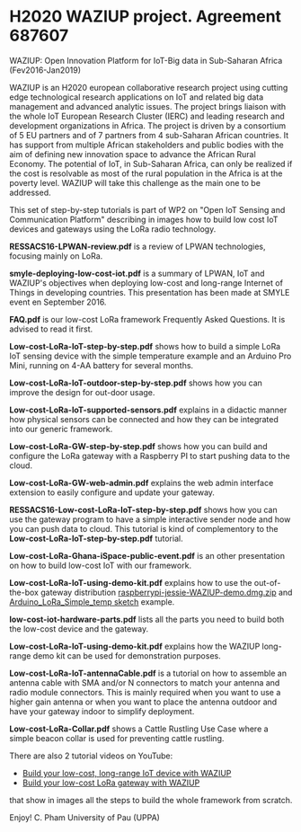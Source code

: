 H2020 WAZIUP project. Agreement 687607
======================================

WAZIUP: Open Innovation Platform for IoT-Big data in Sub-Saharan Africa (Fev2016-Jan2019)

WAZIUP is an H2020 european collaborative research project using cutting edge technological research applications on IoT and related big data management and advanced analytic issues. The project brings liaison with the whole IoT European Research Cluster (IERC) and leading research and development organizations in Africa. The project is driven by a consortium of 5 EU partners and of 7 partners from 4 sub-Saharan African countries. It has support from multiple African stakeholders and public bodies with the aim of defining new innovation space to advance the African Rural Economy. The potential of IoT, in Sub-Saharan Africa, can only be realized if the cost is resolvable as most of the rural population in the Africa is at the poverty level. WAZIUP will take this challenge as the main one to be addressed.

This set of step-by-step tutorials is part of WP2 on "Open IoT Sensing and Communication Platform" describing in images how to build low cost IoT devices and gateways using the LoRa radio technology.

**RESSACS16-LPWAN-review.pdf** is a review of LPWAN technologies, focusing mainly on LoRa.

**smyle-deploying-low-cost-iot.pdf** is a summary of LPWAN, IoT and WAZIUP's objectives when deploying low-cost and long-range Internet of Things in developing countries. This presentation has been made at SMYLE event en September 2016. 

**FAQ.pdf** is our low-cost LoRa framework Frequently Asked Questions. It is advised to read it first.

**Low-cost-LoRa-IoT-step-by-step.pdf** shows how to build a simple LoRa IoT sensing device with the simple temperature example and an Arduino Pro Mini, running on 4-AA battery for several months.

**Low-cost-LoRa-IoT-outdoor-step-by-step.pdf** shows how you can improve the design for out-door usage.

**Low-cost-LoRa-IoT-supported-sensors.pdf** explains in a didactic manner how physical sensors can be connected and how they can be integrated into our generic framework.

**Low-cost-LoRa-GW-step-by-step.pdf** shows how you can build and configure the LoRa gateway with a Raspberry PI to start pushing data to the cloud.

**Low-cost-LoRa-GW-web-admin.pdf** explains the web admin interface extension to easily configure and update your gateway.

**RESSACS16-Low-cost-LoRa-IoT-step-by-step.pdf** shows how you can use the gateway program to have a simple interactive sender node and how you can push data to cloud. This tutorial is kind of complementory to the **Low-cost-LoRa-IoT-step-by-step.pdf** tutorial.

**Low-cost-LoRa-Ghana-iSpace-public-event.pdf** is an other presentation on how to build low-cost IoT with our framework.

**Low-cost-LoRa-IoT-using-demo-kit.pdf** explains how to use the out-of-the-box gateway distribution [raspberrypi-jessie-WAZIUP-demo.dmg.zip](http://cpham.perso.univ-pau.fr/LORA/WAZIUP/raspberrypi-jessie-WAZIUP-demo.dmg.zip) and [Arduino_LoRa_Simple_temp sketch](https://github.com/CongducPham/LowCostLoRaGw/tree/master/Arduino/Arduino_LoRa_Simple_temp) example.

**low-cost-iot-hardware-parts.pdf** lists all the parts you need to build both the low-cost device and the gateway.

**Low-cost-LoRa-IoT-using-demo-kit.pdf** explains how the WAZIUP long-range demo kit can be used for demonstration purposes.

**Low-cost-LoRa-IoT-antennaCable.pdf** is a tutorial on how to assemble an antenna cable with SMA and/or N connectors to match your antenna and radio module connectors. This is mainly required when you want to use a higher gain antenna or when you want to place the antenna outdoor and have your gateway indoor to simplify deployment.

**Low-cost-LoRa-Collar.pdf** shows a Cattle Rustling Use Case where a simple beacon collar is used for preventing cattle rustling.

There are also 2 tutorial videos on YouTube:

- [Build your low-cost, long-range IoT device with WAZIUP](https://www.youtube.com/watch?v=YsKbJeeav_M)
- [Build your low-cost LoRa gateway with WAZIUP](https://www.youtube.com/watch?v=peHkDhiH3lE)

that show in images all the steps to build the whole framework from scratch.

Enjoy!
C. Pham
University of Pau (UPPA)